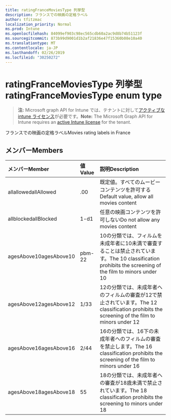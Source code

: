 ```yaml
---
title: ratingFranceMoviesType 列挙型
description: フランスでの映画の定格ラベル
author: tfitzmac
localization_priority: Normal
ms.prod: Intune
ms.openlocfilehash: 84099ef903c98ec565cdb60a2ac9d8b74b51123f
ms.sourcegitcommit: 873b99d9001d1b2af21836e47f15360b08e10a40
ms.translationtype: MT
ms.contentlocale: ja-JP
ms.lasthandoff: 02/26/2019
ms.locfileid: "30250272"
---
```

# <a name="ratingfrancemoviestype-enum-type"></a><span data-ttu-id="12536-103">ratingFranceMoviesType 列挙型</span><span class="sxs-lookup"><span data-stu-id="12536-103">ratingFranceMoviesType enum type</span></span>

> <span data-ttu-id="12536-104">**注:** Microsoft graph API for Intune では、テナントに対して[アクティブな intune ライセンス](https://go.microsoft.com/fwlink/?linkid=839381)が必要です。</span><span class="sxs-lookup"><span data-stu-id="12536-104">**Note:** The Microsoft Graph API for Intune requires an [active Intune license](https://go.microsoft.com/fwlink/?linkid=839381) for the tenant.</span></span>

<span data-ttu-id="12536-105">フランスでの映画の定格ラベル</span><span class="sxs-lookup"><span data-stu-id="12536-105">Movies rating labels in France</span></span>

## <a name="members"></a><span data-ttu-id="12536-106">メンバー</span><span class="sxs-lookup"><span data-stu-id="12536-106">Members</span></span>
|<span data-ttu-id="12536-107">メンバー</span><span class="sxs-lookup"><span data-stu-id="12536-107">Member</span></span>|<span data-ttu-id="12536-108">値</span><span class="sxs-lookup"><span data-stu-id="12536-108">Value</span></span>|<span data-ttu-id="12536-109">説明</span><span class="sxs-lookup"><span data-stu-id="12536-109">Description</span></span>|
|:---|:---|:---|
|<span data-ttu-id="12536-110">allallowed</span><span class="sxs-lookup"><span data-stu-id="12536-110">allAllowed</span></span>|<span data-ttu-id="12536-111">.0</span><span class="sxs-lookup"><span data-stu-id="12536-111">0</span></span>|<span data-ttu-id="12536-112">既定値。すべてのムービーコンテンツを許可する</span><span class="sxs-lookup"><span data-stu-id="12536-112">Default value, allow all movies content</span></span>|
|<span data-ttu-id="12536-113">allblocked</span><span class="sxs-lookup"><span data-stu-id="12536-113">allBlocked</span></span>|<span data-ttu-id="12536-114">1-d</span><span class="sxs-lookup"><span data-stu-id="12536-114">1</span></span>|<span data-ttu-id="12536-115">任意の映画コンテンツを許可しない</span><span class="sxs-lookup"><span data-stu-id="12536-115">Do not allow any movies content</span></span>|
|<span data-ttu-id="12536-116">agesAbove10</span><span class="sxs-lookup"><span data-stu-id="12536-116">agesAbove10</span></span>|<span data-ttu-id="12536-117">pbm-2</span><span class="sxs-lookup"><span data-stu-id="12536-117">2</span></span>|<span data-ttu-id="12536-118">10の分類では、フィルムを未成年者に10未満で審査することは禁止されています。</span><span class="sxs-lookup"><span data-stu-id="12536-118">The 10 classification prohibits the screening of the film to minors under 10</span></span>|
|<span data-ttu-id="12536-119">agesAbove12</span><span class="sxs-lookup"><span data-stu-id="12536-119">agesAbove12</span></span>|<span data-ttu-id="12536-120">1/3</span><span class="sxs-lookup"><span data-stu-id="12536-120">3</span></span>|<span data-ttu-id="12536-121">12の分類では、未成年者へのフィルムの審査が12で禁止されています。</span><span class="sxs-lookup"><span data-stu-id="12536-121">The 12 classification prohibits the screening of the film to minors under 12</span></span>|
|<span data-ttu-id="12536-122">agesAbove16</span><span class="sxs-lookup"><span data-stu-id="12536-122">agesAbove16</span></span>|<span data-ttu-id="12536-123">2/4</span><span class="sxs-lookup"><span data-stu-id="12536-123">4</span></span>|<span data-ttu-id="12536-124">16の分類では、16下の未成年者へのフィルムの審査を禁止します。</span><span class="sxs-lookup"><span data-stu-id="12536-124">The 16 classification prohibits the screening of the film to minors under 16</span></span>|
|<span data-ttu-id="12536-125">agesAbove18</span><span class="sxs-lookup"><span data-stu-id="12536-125">agesAbove18</span></span>|<span data-ttu-id="12536-126">5</span><span class="sxs-lookup"><span data-stu-id="12536-126">5</span></span>|<span data-ttu-id="12536-127">18の分類では、未成年者への審査が18歳未満で禁止されています。</span><span class="sxs-lookup"><span data-stu-id="12536-127">The 18 classification prohibits the screening to minors under 18</span></span>|



